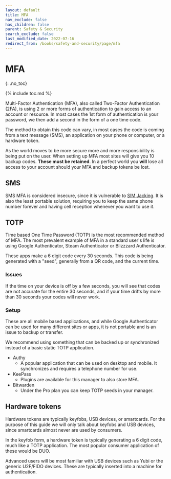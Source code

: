 ```yaml
---
layout: default
title: MFA
nav_exclude: false
has_children: false
parent: Safety & Security
search_exclude: false
last_modified_date: 2022-07-16
redirect_from: /books/safety-and-security/page/mfa
---
```

# MFA
{: .no_toc}

{% include toc.md %}

Multi-Factor Authentication (MFA), also called Two-Factor Authentication (2FA), is using 2 or more forms of authentication to gain access to an account or resource. In most cases the 1st form of authentication is your password, we then add a second in the form of a one time code.

The method to obtain this code can vary, in most cases the code is coming from a text message (SMS), an application on your phone or computer, or a hardware token.

As the world moves to be more secure more and more responsibility is being put on the user. When setting up MFA most sites will give you 10 backup codes. **These must be retained**. In a perfect world you **will** lose all access to your account should your MFA and backup tokens be lost.

## SMS
SMS MFA is considered insecure, since it is vulnerable to [SIM Jacking](https://nakedsecurity.sophos.com/2020/03/17/europol-busts-up-two-sim-swapping-hacking-rings/). It is also the least portable solution, requiring you to keep the same phone number forever and having cell reception whenever you want to use it.

## TOTP
Time based One Time Password (TOTP) is the most recommended method of MFA. The most prevalent example of MFA in a standard user's life is using Google Authenticator, Steam Authenticator or Blizzzard Authenticator.

These apps make a 6 digit code every 30 seconds. This code is being generated with a "seed", generally from a QR code, and the current time. 

### Issues
If the time on your device is off by a few seconds, you will see that codes are not accurate for the entire 30 seconds, and if your time drifts by more than 30 seconds your codes will never work.

### Setup
These are all mobile based applications, and while Google Authenticator can be used for many different sites or apps, it is not portable and is an issue to backup or transfer.

We recommend using something that can be backed up or synchronized instead of a basic static TOTP application.

* Authy 
    * A popular application that can be used on desktop and mobile. It synchronizes and requires a telephone number for use.
* KeePass
    * Plugins are available for this manager to also store MFA.
* Bitwarden
    * Under the Pro plan you can keep TOTP seeds in your manager.

## Hardware tokens
Hardware tokens are typically keyfobs, USB devices, or smartcards. For the purpose of this guide we will only talk about keyfobs and USB devices, since smartcards almost never are used by consumers. 

In the keyfob form, a hardware token is typically generating a 6 digit code, much like a TOTP application. The most popular consumer application of these would be DUO.

Advanced users will be most familiar with USB devices such as Yubi or the generic U2F/FIDO devices. These are typically inserted into a machine for authentication.
